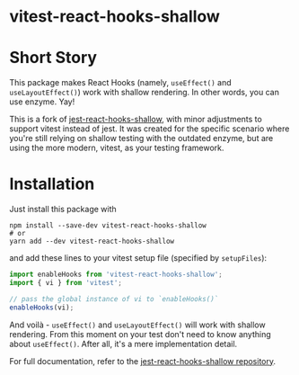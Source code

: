 vitest-react-hooks-shallow
====
Short Story
====

This package makes React Hooks (namely, `useEffect()` and `useLayoutEffect()`) work with shallow rendering. In other words, you can use enzyme. Yay!

This is a fork of [jest-react-hooks-shallow](https://github.com/mikeborozdin/jest-react-hooks-shallow/blob/master/README.md), with minor adjustments to support vitest instead of jest. It was created for the specific scenario where you're still relying on shallow testing with the outdated enzyme, but are using the more modern, vitest, as your testing framework.

Installation
====

Just install this package with

```
npm install --save-dev vitest-react-hooks-shallow
# or
yarn add --dev vitest-react-hooks-shallow
```

 and add these lines to your vitest setup file (specified by `setupFiles`):

```js
import enableHooks from 'vitest-react-hooks-shallow';
import { vi } from 'vitest';

// pass the global instance of vi to `enableHooks()`
enableHooks(vi);
```

And voilà - `useEffect()` and `useLayoutEffect()` will work with shallow rendering. From this moment on your test don't need to know anything about `useEffect()`. After all, it's a mere implementation detail.

For full documentation, refer to the [jest-react-hooks-shallow repository](https://github.com/mikeborozdin/jest-react-hooks-shallow/blob/master/README.md).

